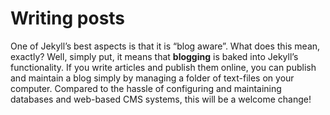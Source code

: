 # Writing posts
One of Jekyll’s best aspects is that it is “blog aware”. 
What does this mean, exactly? Well, simply put, it means that **blogging** is baked into Jekyll’s functionality. 
If you write articles and publish them online, you can publish and maintain a blog simply by managing a folder of text-files on your computer. 
Compared to the hassle of configuring and maintaining databases and web-based CMS systems, this will be a welcome change!
